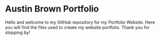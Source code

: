 # Austin Brown Portfolio
Hello and welcome to my GitHub repository for my Portfolio Website. Here you will find the files used to create my website portfolio. Thank you for stopping by!
